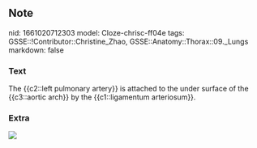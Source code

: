 ## Note
nid: 1661020712303
model: Cloze-chrisc-ff04e
tags: GSSE::!Contributor::Christine_Zhao, GSSE::Anatomy::Thorax::09._Lungs
markdown: false

### Text
<div>
  <div>
    <div>
      The {{c2::left pulmonary artery}} is attached to the under
      surface of the {{c3::aortic arch}} by the {{c1::ligamentum
      arteriosum}}.
    </div>
  </div>
</div>

### Extra
<img src="Screen%20Shot%202021-06-07%20at%2012.38.35%20pm.png">
